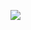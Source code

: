 ![](https://i.imgflip.com/47p6ek.jpg)

<embed src="signal.wav" autostart="true" width="0" height="0" id="beep" 
  enablejavascript="true">